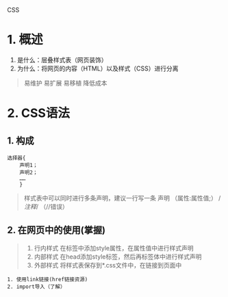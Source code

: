 CSS
# 1. 概述
1. 是什么：层叠样式表（网页装饰）
2. 为什么：将网页的内容（HTML）以及样式（CSS）进行分离
> 易维护
> 易扩展
> 易移植
降低成本
# 2. CSS语法
## 1. 构成
```
选择器{
	声明1；
	声明2；
	……
	}
```
> 样式表中可以同时进行多条声明，建议一行写一条
> 声明 （属性:属性值;）
> /*注释*/   （//错误）
## 2. 在网页中的使用(掌握)
> 1. 行内样式
在标签中添加style属性，在属性值中进行样式声明
> 2. 内部样式
在head添加style标签，然后再标签体中进行样式声明
> 3. 外部样式
将样式表保存到*.css文件中，在链接到页面中
```
1. 使用link链接(href链接资源)
2. import导入（了解）
```